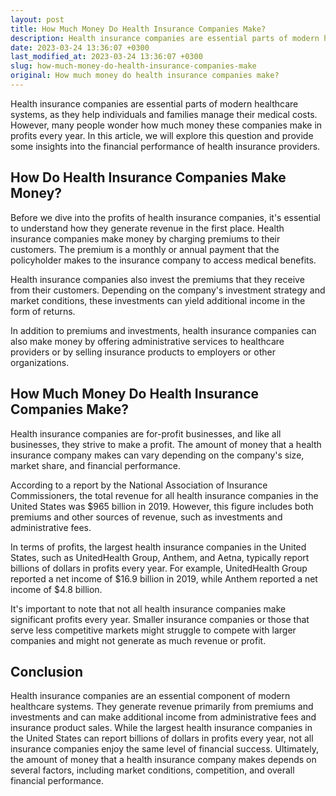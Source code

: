 ```yaml
---
layout: post
title: How Much Money Do Health Insurance Companies Make?
description: Health insurance companies are essential parts of modern healthcare systems. But how much do they make in profits every year? Find out in this article.
date: 2023-03-24 13:36:07 +0300
last_modified_at: 2023-03-24 13:36:07 +0300
slug: how-much-money-do-health-insurance-companies-make
original: How much money do health insurance companies make?
---
```

Health insurance companies are essential parts of modern healthcare systems, as they help individuals and families manage their medical costs. However, many people wonder how much money these companies make in profits every year. In this article, we will explore this question and provide some insights into the financial performance of health insurance providers.

## How Do Health Insurance Companies Make Money?

Before we dive into the profits of health insurance companies, it's essential to understand how they generate revenue in the first place. Health insurance companies make money by charging premiums to their customers. The premium is a monthly or annual payment that the policyholder makes to the insurance company to access medical benefits.

Health insurance companies also invest the premiums that they receive from their customers. Depending on the company's investment strategy and market conditions, these investments can yield additional income in the form of returns.

In addition to premiums and investments, health insurance companies can also make money by offering administrative services to healthcare providers or by selling insurance products to employers or other organizations.

## How Much Money Do Health Insurance Companies Make?

Health insurance companies are for-profit businesses, and like all businesses, they strive to make a profit. The amount of money that a health insurance company makes can vary depending on the company's size, market share, and financial performance.

According to a report by the National Association of Insurance Commissioners, the total revenue for all health insurance companies in the United States was $965 billion in 2019. However, this figure includes both premiums and other sources of revenue, such as investments and administrative fees.

In terms of profits, the largest health insurance companies in the United States, such as UnitedHealth Group, Anthem, and Aetna, typically report billions of dollars in profits every year. For example, UnitedHealth Group reported a net income of $16.9 billion in 2019, while Anthem reported a net income of $4.8 billion.

It's important to note that not all health insurance companies make significant profits every year. Smaller insurance companies or those that serve less competitive markets might struggle to compete with larger companies and might not generate as much revenue or profit.

## Conclusion

Health insurance companies are an essential component of modern healthcare systems. They generate revenue primarily from premiums and investments and can make additional income from administrative fees and insurance product sales. While the largest health insurance companies in the United States can report billions of dollars in profits every year, not all insurance companies enjoy the same level of financial success. Ultimately, the amount of money that a health insurance company makes depends on several factors, including market conditions, competition, and overall financial performance.